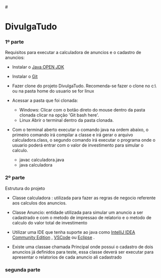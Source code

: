#<h1>DivulgaTudo</h1>


<h3> 1º parte </h3>
   Requisitos para executar a calculadora de anuncios e o cadastro de anuncios:

- Instalar o  [Java OPEN JDK](https://jdk.java.net/java-se-ri/11)
- Instalar o  [Git](https://git-scm.com)
- Fazer clone do projeto DivulgaTudo.
  Recomenda-se fazer o clone no c:\ ou na pasta home do usuario se for linux
- Acessar a pasta que foi clonada:
    - Windows:
      Clicar com o botão direto do mouse dentro da pasta clonada clicar na opção 'Git bash here'.
    - Linux
      Abrir o terminal dentro da pasta clonada.


- Com o terminal aberto executar o comando java na ordem abaixo,
  o primeiro comando irá compilar a classe e irá gerar o arquivo calculadora.class,
  o segundo comando irá executar o programa onde o usuario poderá entrar com o valor de investimento para simular o calculo.
    * javac calculadora.java
    * java calculadora




<h3> 2º parte </h3>

Estrutura do projeto

- Classe calculadora : utilizada para fazer as regras de negocio referente aos calculos dos anuncios.
- Classe Anuncio: entidade utilizada para simular um anuncio a ser cadastrado e com o metodo de impressao de relatorio
  e o metodo de calculo do valor total de investimento


- Utilizar uma IDE que tenha suporte ao java como [IntelliJ IDEA Community Edition](https://www.jetbrains.com/pt-br/idea/download/#section=windows) ,
  [VSCode](https://code.visualstudio.com/) ou [Eclipse](https://www.eclipse.org/downloads/) .

- Existe uma classae chamada Principal onde possui o cadastro de dois anuncios já definidos
  para teste, essa classe deverá ser executar para apresentar o relatorios de cada anuncio ali cadastrado



<h3> segunda parte </h3>



